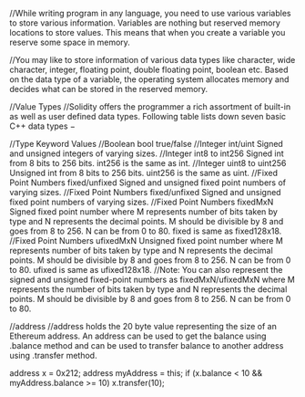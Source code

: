 //While writing program in any language, you need to use various variables to store various information. Variables are nothing but reserved memory locations to store values. This means that when you create a variable you reserve some space in memory.

//You may like to store information of various data types like character, wide character, integer, floating point, double floating point, boolean etc. Based on the data type of a variable, the operating system allocates memory and decides what can be stored in the reserved memory.

//Value Types
//Solidity offers the programmer a rich assortment of built-in as well as user defined data types. Following table lists down seven basic C++ data types −

//Type    Keyword Values
//Boolean bool    true/false
//Integer int/uint   Signed and unsigned integers of varying sizes.
//Integer int8 to int256    Signed int from 8 bits to 256 bits. int256 is the same as int.
//Integer uint8 to uint256  Unsigned int from 8 bits to 256 bits. uint256 is the same as uint.
//Fixed Point Numbers fixed/unfixed Signed and unsigned fixed point numbers of varying sizes.
//Fixed Point Numbers fixed/unfixed Signed and unsigned fixed point numbers of varying sizes.
//Fixed Point Numbers fixedMxN   Signed fixed point number where M represents number of bits taken by type and N represents the decimal points. M should be divisible by 8 and goes from 8 to 256. N can be from 0 to 80. fixed is same as fixed128x18.
//Fixed Point Numbers ufixedMxN  Unsigned fixed point number where M represents number of bits taken by type and N represents the decimal points. M should be divisible by 8 and goes from 8 to 256. N can be from 0 to 80. ufixed is same as ufixed128x18.
//Note: You can also represent the signed and unsigned fixed-point numbers as fixedMxN/ufixedMxN where M represents the number of bits taken by type and N represents the decimal points. M should be divisible by 8 and goes from 8 to 256. N can be from 0 to 80.

//address
//address holds the 20 byte value representing the size of an Ethereum address. An address can be used to get the balance using .balance method and can be used to transfer balance to another address using .transfer method.

address x = 0x212;
address myAddress = this;
if (x.balance < 10 && myAddress.balance >= 10) x.transfer(10);
